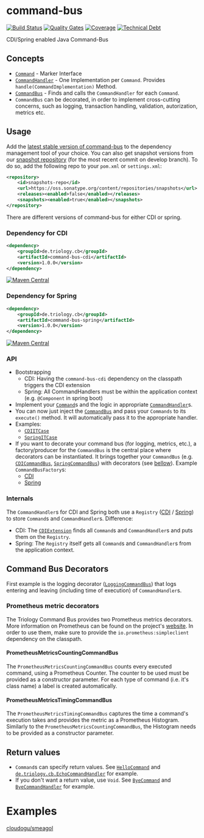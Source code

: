 # command-bus
[![Build Status](https://opensource.triology.de/jenkins/buildStatus/icon?job=triologygmbh-github/command-bus/master)](https://opensource.triology.de/jenkins/blue/organizations/jenkins/triologygmbh-github%2Fcommand-bus/branches/)
[![Quality Gates](https://sonarcloud.io/api/badges/gate?key=de.triology.cb%3Acommand-bus-parent)](https://sonarcloud.io/dashboard?id=de.triology.cb%3Acommand-bus-parent)
[![Coverage](https://sonarcloud.io/api/badges/measure?key=de.triology.cb%3Acommand-bus-parent&metric=coverage)](https://sonarcloud.io/dashboard?id=de.triology.cb%3Acommand-bus-parent)
[![Technical Debt](https://sonarcloud.io/api/badges/measure?key=de.triology.cb%3Acommand-bus-parent&metric=sqale_debt_ratio)](https://sonarcloud.io/dashboard?id=de.triology.cb%3Acommand-bus-parent)

CDI/Spring enabled Java Command-Bus

## Concepts

* [`Command`](command-bus-core/src/main/java/de/triology/cb/Command.java) - Marker Interface
* [`CommandHandler`](command-bus-core/src/main/java/de/triology/cb/CommandHandler.java) - One Implementation per `Command`. Provides `handle(CommandImplementation)` Method.
* [`CommandBus`](command-bus-core/src/main/java/de/triology/cb/CommandBus.java) - Finds and calls the `CommandHandler` for each `Command`.
* `CommandBus` can be decorated, in order to implement cross-cutting concerns, such as logging, transaction handling, validation, autorization, metrics etc.

## Usage

Add the [latest stable version of command-bus](http://search.maven.org/#search|gav|1|g%3A%22de.triology.cb%22%20AND%20a%3A%22command-bus-cdi%22) to the dependency management tool of your choice.
You can also get snapshot versions from our [snapshot repository](https://oss.sonatype.org/content/repositories/snapshots/de/triology/cb/command-bus/) (for the most recent commit on develop branch).
To do so, add the following repo to your `pom.xml` or `settings.xml`:
```xml
<repository>
    <id>snapshots-repo</id>
    <url>https://oss.sonatype.org/content/repositories/snapshots</url>
    <releases><enabled>false</enabled></releases>
    <snapshots><enabled>true</enabled></snapshots>
</repository>
```

There are different versions of command-bus for either CDI or spring.

### Dependency for CDI

```XML
<dependency>
    <groupId>de.triology.cb</groupId>
    <artifactId>command-bus-cdi</artifactId>
    <version>1.0.0</version>
</dependency>
```

[![Maven Central](https://img.shields.io/maven-central/v/de.triology.cb/command-bus-cdi.svg)](https://search.maven.org/#search%7Cga%7C1%7Cg%3A%22de.triology.cb%22%20AND%20a%3A%22command-bus-cdi%22)


### Dependency for Spring

```XML
<dependency>
    <groupId>de.triology.cb</groupId>
    <artifactId>command-bus-spring</artifactId>
    <version>1.0.0</version>
</dependency>
```

[![Maven Central](https://img.shields.io/maven-central/v/de.triology.cb/command-bus-spring.svg)](https://search.maven.org/#search%7Cga%7C1%7Cg%3A%22de.triology.cb%22%20AND%20a%3A%22command-bus-spring%22)

### API

* Bootstrapping
  * CDI: Having the `command-bus-cdi` dependency on the classpath triggers the CDI extension
  * Spring: All CommandHandlers must be within the application context (e.g. `@Component` in spring boot)
* Implement your [`Command`](command-bus-core/src/main/java/de/triology/cb/Command.java)s and the logic in appropriate 
  [`CommandHandler`](command-bus-core/src/main/java/de/triology/cb/CommandHandler.java)s. 
* You can now just inject the [`CommandBus`](command-bus-core/src/main/java/de/triology/cb/CommandBus.java) and pass your
 `Commands` to its `execute()` method. It will automatically pass it to the appropriate handler.
* Examples:
  * [`CDIITCase`](command-bus-cdi/src/test/java/de/triology/cb/cdi/CDIITCase.java)
  * [`SpringITCase`](command-bus-spring/src/test/java/de/triology/cb/spring/SpringITCase.java)
* If you want to decorate your command bus (for logging, metrics, etc.), a factory/producer for the `CommandBus` is the
  central place where decorators can be instantiated.
  It brings together your `CommandBus` (e.g. [`CDICommandBus`](command-bus-cdi/src/main/java/de/triology/cb/cdi/CDICommandBus.java),
  [`SpringCommandBus`](command-bus-spring/src/main/java/de/triology/cb/spring/SpringCommandBus.java)) with decorators 
  (see [bellow](#command-bus-decorators)).
  Example `CommandBusFactory`s:
  * [CDI](command-bus-cdi/src/test/java/de/triology/cb/cdi/CommandBusFactory.java)
  * [Spring](command-bus-spring/src/test/java/de/triology/cb/spring/CommandBusFactory.java)
   
### Internals
  
The `CommandHandler`s for CDI and Spring both use a `Registry` ([CDI](command-bus-cdi/src/main/java/de/triology/cb/cdi/Registry.java) / 
[Spring](command-bus-spring/src/main/java/de/triology/cb/spring/Registry.java)) to store `Command`s and 
`CommandHandler`s. Difference:
* CDI: The [`CDIExtension`](command-bus-cdi/src/main/java/de/triology/cb/cdi/CDIExtension.java) finds all `Command`s 
    and `CommandHandler`s and puts them on the `Registry`.
* Spring: The `Registry` itself gets all `Command`s and `CommandHandler`s from the application context.

## Command Bus Decorators

First example is the logging decorator ([`LoggingCommandBus`](command-bus-core/src/main/java/de/triology/cb/decorator/LoggingCommandBus.java)) that logs entering and leaving (including time of execution) of `CommandHandler`s.

### Prometheus metric decorators
The Triology Command Bus provides two Prometheus metrics decorators. More information on Prometheus can be found on the
project's [website](https://prometheus.io).
In order to use them, make sure to provide the `io.prometheus:simpleclient` dependency on the classpath.

#### PrometheusMetricsCountingCommandBus
The `PrometheusMetricsCountingCommandBus` counts every executed command, using a Prometheus Counter. 
The counter to be used must be provided as a constructor parameter. For each type of command (i.e. it's class name) a 
label is created automatically.

#### PrometheusMetricsTimingCommandBus
The `PrometheusMetricsTimingCommandBus` captures the time a command's execution takes and provides the metric as a 
Prometheus Histogram. Similarly to the `PrometheusMetricsCountingCommandBus`, the Histogram needs to be provided as a 
constructor parameter.

## Return values

* `Command`s can specify return values. See [`HelloCommand`](command-bus-core/src/test/java/de/triology/cb/HelloCommand.java) and  [`de.triology.cb.EchoCommandHandler`](command-bus-core/src/test/java/de/triology/cb/HelloCommandHandler.java) for example.
* If you don't want a return value, use `Void`. See [`ByeCommand`](command-bus-core/src/test/java/de/triology/cb/ByeCommand.java) and  [`ByeCommandHandler`](command-bus-core/src/test/java/de/triology/cb/ByeCommandHandler.java) for example.

# Examples

[cloudogu/smeagol](https://github.com/cloudogu/smeagol)
